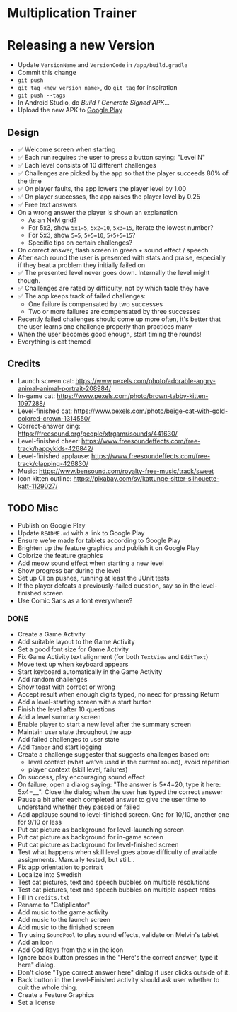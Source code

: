 # Multiplication Trainer

# Releasing a new Version
* Update `VersionName` and `VersionCode` in `/app/build.gradle`
* Commit this change
* `git push`
* `git tag <new version name>`, do `git tag` for inspiration
* `git push --tags`
* In Android Studio, do *Build* / *Generate Signed APK...*
* Upload the new APK to [Google
Play](https://play.google.com/apps/publish)

## Design
* :white_check_mark: Welcome screen when starting
* :white_check_mark: Each run requires the user to press a button saying: "Level N"
* :white_check_mark: Each level consists of 10 different challenges
* :white_check_mark: Challenges are picked by the app so that the player succeeds 80% of the time
* :white_check_mark: On player faults, the app lowers the player level by 1.00
* :white_check_mark: On player successes, the app raises the player level by 0.25
* :white_check_mark: Free text answers
* On a wrong answer the player is shown an explanation
  * As an NxM grid?
  * For 5x3, show `5x1=5`, `5x2=10`, `5x3=15`, iterate the lowest number?
  * For 5x3, show `5=5`, `5+5=10`, `5+5+5=15`?
  * Specific tips on certain challenges?
* On correct answer, flash screen in green + sound effect / speech
* After each round the user is presented with stats and praise,
  especially if they beat a problem they initially failed on
* :white_check_mark: The presented level never goes down. Internally the level might though.
* :white_check_mark: Challenges are rated by difficulty, not by which table they have
* :white_check_mark: The app keeps track of failed challenges:
  * One failure is compensated by two successes
  * Two or more failures are compensated by three successes
* Recently failed challenges should come up more often, it's better that the user
  learns one challenge properly than practices many
* When the user becomes good enough, start timing the rounds!
* Everything is cat themed

## Credits
* Launch screen cat: <https://www.pexels.com/photo/adorable-angry-animal-animal-portrait-208984/>
* In-game cat: <https://www.pexels.com/photo/brown-tabby-kitten-1097288/>
* Level-finished cat: <https://www.pexels.com/photo/beige-cat-with-gold-colored-crown-1314550/>
* Correct-answer ding: <https://freesound.org/people/xtrgamr/sounds/441630/>
* Level-finished cheer: <https://www.freesoundeffects.com/free-track/happykids-426842/>
* Level-finished applause: <https://www.freesoundeffects.com/free-track/clapping-426830/>
* Music: <https://www.bensound.com/royalty-free-music/track/sweet>
* Icon kitten outline: <https://pixabay.com/sv/kattunge-sitter-silhouette-katt-1129027/>

## TODO Misc
* Publish on Google Play
* Update `README.md` with a link to Google Play
* Ensure we're made for tablets according to Google Play
* Brighten up the feature graphics and publish it on Google Play
* Colorize the feature graphics
* Add meow sound effect when starting a new level
* Show progress bar during the level
* Set up CI on pushes, running at least the JUnit tests
* If the player defeats a previously-failed question, say so in the
  level-finished screen
* Use Comic Sans as a font everywhere?

### DONE
* Create a Game Activity
* Add suitable layout to the Game Activity
* Set a good font size for Game Activity
* Fix Game Activity text alignment (for both `TextView` and `EditText`)
* Move text up when keyboard appears
* Start keyboard automatically in the Game Activity
* Add random challenges
* Show toast with correct or wrong
* Accept result when enough digits typed, no need for pressing Return
* Add a level-starting screen with a start button
* Finish the level after 10 questions
* Add a level summary screen
* Enable player to start a new level after the summary screen
* Maintain user state throughout the app
* Add failed challenges to user state
* Add `Timber` and start logging
* Create a challenge suggester that suggests challenges based on:
  * level context (what we've used in the current round), avoid repetition
  * player context (skill level, failures)
* On success, play encouraging sound effect
* On failure, open a dialog saying:
  "The answer is 5*4=20, type it here: 5x4=__". Close the dialog when the
  user has typed the correct answer
* Pause a bit after each completed answer to give the user time to
  understand whether they passed or failed
* Add applause sound to level-finished screen. One for 10/10, another
  one for 9/10 or less
* Put cat picture as background for level-launching screen
* Put cat picture as background for in-game screen
* Put cat picture as background for level-finished screen
* Test what happens when skill level goes above difficulty of available
  assignments. Manually tested, but still...
* Fix app orientation to portrait
* Localize into Swedish
* Test cat pictures, text and speech bubbles on multiple resolutions
* Test cat pictures, text and speech bubbles on multiple aspect ratios
* Fill in `credits.txt`
* Rename to "Catiplicator"
* Add music to the game activity
* Add music to the launch screen
* Add music to the finished screen
* Try using `SoundPool` to play sound effects, validate on Melvin's tablet
* Add an icon
* Add God Rays from the x in the icon
* Ignore back button presses in the "Here's the correct answer, type it
  here" dialog.
* Don't close "Type correct answer here" dialog if user clicks outside
  of it.
* Back button in the Level-Finished activity should ask user whether to
  quit the whole thing.
* Create a Feature Graphics
* Set a license
